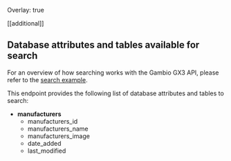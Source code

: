 Overlay: true

[[additional]]

## Database attributes and tables available for search

For an overview of how searching works with the Gambio GX3 API, please refer to the [search example](/gambio-gx3-api/guides/search-example).

This endpoint provides the following list of database attributes and tables to search:

- **manufacturers**
	- manufacturers_id
	- manufacturers_name
	- manufacturers_image
	- date_added
	- last_modified
